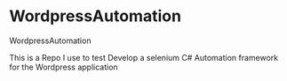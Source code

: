 # WordpressAutomation
WordpressAutomation

This is a Repo I use to test Develop a selenium C# Automation framework for the Wordpress application
